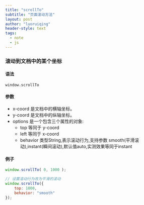 ```yaml
---
title: "scrollTo"
subtitle: "页面滚动方法"
layout: post
author: "luoruiqing"
header-style: text
tags:
  - note
  - js
---
```


### 滚动到文档中的某个坐标

#### 语法
`window.scrollTo`

#### 参数
- x-coord 是文档中的横轴坐标。
- y-coord 是文档中的纵轴坐标。
- options 是一个包含三个属性的对象:
  - top 等同于  y-coord
  - left 等同于  x-coord
  - behavior  类型String,表示滚动行为,支持参数 smooth(平滑滚动),instant(瞬间滚动),默认值auto,实测效果等同于instant

#### 例子
```js
window.scrollTo( 0, 1000 );

// 设置滚动行为改为平滑的滚动
window.scrollTo({ 
    top: 1000, 
    behavior: "smooth" 
});
```  

